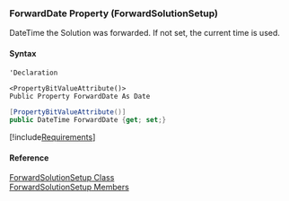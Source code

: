 ﻿### ForwardDate Property (ForwardSolutionSetup)

DateTime the Solution was forwarded. If not set, the current time is used.

#### Syntax

```vbnet
'Declaration

<PropertyBitValueAttribute()>
Public Property ForwardDate As Date
```

```csharp
[PropertyBitValueAttribute()]
public DateTime ForwardDate {get; set;}
```

[!include[Requirements](../partials/requirements.md)]

#### Reference

[ForwardSolutionSetup Class](FChoice.Toolkits.Clarify~FChoice.Toolkits.Clarify.Interfaces.ForwardSolutionSetup.md)  
[ForwardSolutionSetup Members](FChoice.Toolkits.Clarify~FChoice.Toolkits.Clarify.Interfaces.ForwardSolutionSetup_members.md)
